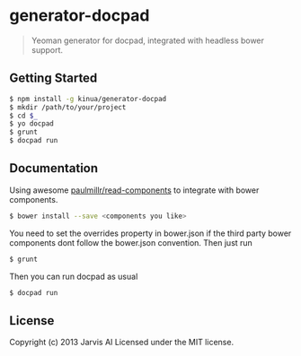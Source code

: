 # generator-docpad

> Yeoman generator for docpad, integrated with headless bower support.

## Getting Started

```sh
$ npm install -g kinua/generator-docpad
$ mkdir /path/to/your/project
$ cd $_
$ yo docpad
$ grunt
$ docpad run
```

## Documentation

Using awesome [paulmillr/read-components](https://github.com/paulmillr/read-components) to integrate with bower components.

```sh
$ bower install --save <components you like>
```

You need to set the overrides property in bower.json if the third party bower components dont follow the bower.json convention. Then just run

```sh
$ grunt
```

Then you can run docpad as usual

```sh
$ docpad run
```

## License

Copyright (c) 2013 Jarvis AI
Licensed under the MIT license.
